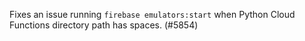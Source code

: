 Fixes an issue running `firebase emulators:start` when Python Cloud Functions directory path has spaces. (#5854)
